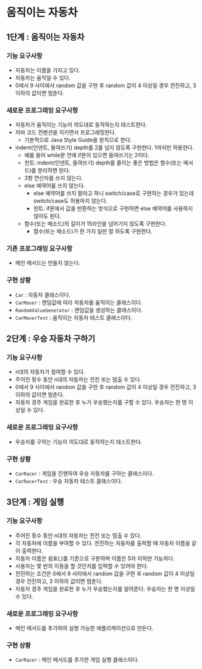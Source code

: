 # 움직이는 자동차
## 1단계 : 움직이는 자동차
### 기능 요구사항
- 자동차는 이름을 가지고 있다.
- 자동차는 움직일 수 있다.
- 0에서 9 사이에서 random 값을 구한 후 random 값이 4 이상일 경우 전진하고, 3 이하의 값이면 멈춘다.

### 새로운 프로그래밍 요구사항
- 자동차가 움직이는 기능이 의도대로 동작하는지 테스트한다.
- 자바 코드 컨벤션을 지키면서 프로그래밍한다.
  - 기본적으로 Java Style Guide을 원칙으로 한다.
- indent(인덴트, 들여쓰기) depth를 2를 넘지 않도록 구현한다. 1까지만 허용한다.
  - 예를 들어 while문 안에 if문이 있으면 들여쓰기는 2이다.
  - 힌트: indent(인덴트, 들여쓰기) depth를 줄이는 좋은 방법은 함수(또는 메서드)를 분리하면 된다.
  - 3항 연산자를 쓰지 않는다.
  - else 예약어를 쓰지 않는다.
    - else 예약어를 쓰지 말라고 하니 switch/case로 구현하는 경우가 있는데 switch/case도 허용하지 않는다. 
    - 힌트: if문에서 값을 반환하는 방식으로 구현하면 else 예약어를 사용하지 않아도 된다.
  - 함수(또는 메소드)의 길이가 15라인을 넘어가지 않도록 구현한다.
    - 함수(또는 메소드)가 한 가지 일만 잘 하도록 구현한다.

### 기존 프로그래밍 요구사항
- 메인 메서드는 만들지 않는다.

### 구현 상황
- `Car` : 자동차 클래스이다.
- `CarMover` : 랜덤값에 따라 자동차를 움직이는 클래스이다.
- `RandomValueGenerator` : 랜덤값을 생성하는 클래스이다.
- `CarMoverTest` : 움직이는 자동차 테스트 클래스이다.

## 2단계 : 우승 자동차 구하기
### 기능 요구사항
- n대의 자동차가 참여할 수 있다.
- 주어진 횟수 동안 n대의 자동차는 전진 또는 멈출 수 있다.
- 0에서 9 사이에서 random 값을 구한 후 random 값이 4 이상일 경우 전진하고, 3 이하의 값이면 멈춘다.
- 자동차 경주 게임을 완료한 후 누가 우승했는지를 구할 수 있다. 우승자는 한 명 이상일 수 있다.

### 새로운 프로그래밍 요구사항
- 우승자를 구하는 기능이 의도대로 동작하는지 테스트한다.

### 구현 상황
- `CarRacer` : 게임을 진행하여 우승 자동차를 구하는 클래스이다.
- `CarRacerTest` : 우승 자동차 테스트 클래스이다.

## 3단계 : 게임 실행
### 기능 요구사항
- 주어진 횟수 동안 n대의 자동차는 전진 또는 멈출 수 있다.
- 각 자동차에 이름을 부여할 수 있다. 전진하는 자동차를 출력할 때 자동차 이름을 같이 출력한다.
- 자동차 이름은 쉼표(,)를 기준으로 구분하며 이름은 5자 이하만 가능하다.
- 사용자는 몇 번의 이동을 할 것인지를 입력할 수 있어야 한다.
- 전진하는 조건은 0에서 9 사이에서 random 값을 구한 후 random 값이 4 이상일 경우 전진하고, 3 이하의 값이면 멈춘다.
- 자동차 경주 게임을 완료한 후 누가 우승했는지를 알려준다. 우승자는 한 명 이상일 수 있다.

### 새로운 프로그래밍 요구사항
- 메인 메서드를 추가하여 실행 가능한 애플리케이션으로 만든다.

### 구현 상황
- `CarRacer` : 메인 메서드를 추가한 게임 실행 클래스이다.
